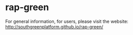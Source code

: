 # rap-green
For general information, for users, please visit the website:
http://southgreenplatform.github.io/rap-green/
